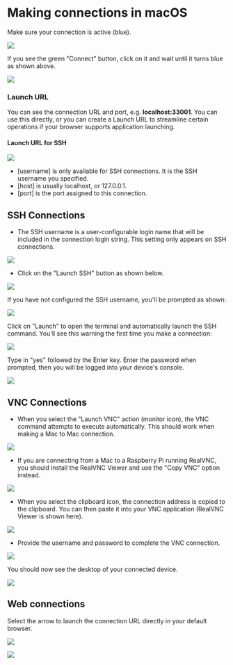 # Making connections in macOS

Make sure your connection is active \(blue\).

![](../../../.gitbook/assets/image%20%2820%29.png)

If you see the green "Connect" button, click on it and wait until it turns blue as shown above.

![](../../../.gitbook/assets/image%20%28428%29.png)

### Launch URL

You can see the connection URL and port, e.g. **localhost:33001**.  You can use this directly, or you can create a Launch URL to streamline certain operations if your browser supports application launching. 

#### Launch URL for SSH

![](../../../.gitbook/assets/image%20%28168%29.png)

* \[username\] is only available for SSH connections.  It is the SSH username you specified.
* \[host\] is usually localhost, or 127.0.0.1.
* \[port\] is the port assigned to this connection.

## SSH Connections

* The SSH username is a user-configurable login name that will be included in the connection login string.  This setting only appears on SSH connections.  

![](../../../.gitbook/assets/image%20%28352%29.png)

* Click on the "Launch SSH" button as shown below.

![](../../../.gitbook/assets/image%20%28373%29.png)

If you have not configured the SSH username, you'll be prompted as shown:

![](../../../.gitbook/assets/image%20%28364%29.png)

Click on "Launch" to open the terminal and automatically launch the SSH command.  You'll see this warning the first time you make a connection:

![](../../../.gitbook/assets/image%20%28101%29.png)

Type in "yes" followed by the Enter key.  Enter the password when prompted, then you will be logged into your device's console.

![](../../../.gitbook/assets/image%20%2897%29.png)

## VNC Connections

* When you select the "Launch VNC" action \(monitor icon\), the VNC command attempts to execute automatically.  This should work when making a Mac to Mac connection.  

![](../../../.gitbook/assets/image%20%28242%29.png)

* If you are connecting from a Mac to a Raspberry Pi running RealVNC, you should install the RealVNC Viewer and use the "Copy VNC" option instead.

![](../../../.gitbook/assets/image%20%28520%29.png)

* When you select the clipboard icon, the connection address is copied to the clipboard.  You can then paste it into your VNC application \(RealVNC Viewer is shown here\).

![](../../../.gitbook/assets/image%20%28309%29.png)

* Provide the username and password to complete the VNC connection.

![](../../../.gitbook/assets/image%20%28435%29.png)

You should now see the desktop of your connected device.

![](../../../.gitbook/assets/image%20%28104%29.png)

## Web connections

Select the arrow to launch the connection URL directly in your default browser.

![](../../../.gitbook/assets/image%20%28432%29.png)

![](../../../.gitbook/assets/image%20%28475%29.png)



